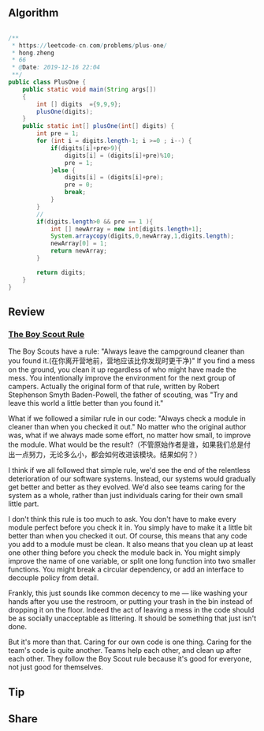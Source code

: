 ## Algorithm
```java

/**
 * https://leetcode-cn.com/problems/plus-one/
 * hong.zheng
 * 66
 * @Date: 2019-12-16 22:04
 **/
public class PlusOne {
    public static void main(String args[])
    {
        int [] digits  ={9,9,9};
        plusOne(digits);
    }
    public static int[] plusOne(int[] digits) {
        int pre = 1;
        for (int i = digits.length-1; i >=0 ; i--) {
            if(digits[i]+pre>9){
                digits[i] = (digits[i]+pre)%10;
                pre = 1;
            }else {
                digits[i] = (digits[i]+pre);
                pre = 0;
                break;
            }
        }
        //
        if(digits.length>0 && pre == 1 ){
            int [] newArray = new int[digits.length+1];
            System.arraycopy(digits,0,newArray,1,digits.length);
            newArray[0] = 1;
            return newArray;
        }

        return digits;
    }
}

```
## Review
### [The Boy Scout Rule](https://97-things-every-x-should-know.gitbooks.io/97-things-every-programmer-should-know/content/en/thing_08/)
The Boy Scouts have a rule: "Always leave the campground cleaner than you found it.(在你离开营地前，营地应该比你发现时更干净)" If you find a mess on the ground, you clean it up regardless of who might have made the mess. You intentionally improve the environment for the next group of campers. Actually the original form of that rule, written by Robert Stephenson Smyth Baden-Powell, the father of scouting, was "Try and leave this world a little better than you found it."

What if we followed a similar rule in our code: "Always check a module in cleaner than when you checked it out." No matter who the original author was, what if we always made some effort, no matter how small, to improve the module. What would be the result?（不管原始作者是谁，如果我们总是付出一点努力，无论多么小，都会如何改进该模块。结果如何？）

I think if we all followed that simple rule, we'd see the end of the relentless deterioration of our software systems. Instead, our systems would gradually get better and better as they evolved. We'd also see teams caring for the system as a whole, rather than just individuals caring for their own small little part.

I don't think this rule is too much to ask. You don't have to make every module perfect before you check it in. You simply have to make it a little bit better than when you checked it out. Of course, this means that any code you add to a module must be clean. It also means that you clean up at least one other thing before you check the module back in. You might simply improve the name of one variable, or split one long function into two smaller functions. You might break a circular dependency, or add an interface to decouple policy from detail.

Frankly, this just sounds like common decency to me — like washing your hands after you use the restroom, or putting your trash in the bin instead of dropping it on the floor. Indeed the act of leaving a mess in the code should be as socially unacceptable as littering. It should be something that just isn't done.

But it's more than that. Caring for our own code is one thing. Caring for the team's code is quite another. Teams help each other, and clean up after each other. They follow the Boy Scout rule because it's good for everyone, not just good for themselves.

## Tip

## Share
